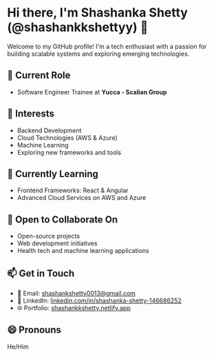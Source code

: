 # Hi there, I'm Shashanka Shetty (@shashankkshettyy) 👋

Welcome to my GitHub profile! I'm a tech enthusiast with a passion for building scalable systems and exploring emerging technologies.

## 💼 Current Role
- Software Engineer Trainee at **Yucca - Scalian Group**

## 👀 Interests
- Backend Development  
- Cloud Technologies (AWS & Azure)  
- Machine Learning  
- Exploring new frameworks and tools  

## 🌱 Currently Learning
- Frontend Frameworks: React & Angular  
- Advanced Cloud Services on AWS and Azure  

## 💞️ Open to Collaborate On
- Open-source projects  
- Web development initiatives  
- Health tech and machine learning applications  

## 📫 Get in Touch
- 📧 Email: [shashankshetty0013@gmail.com](mailto:shashankshetty0013@gmail.com)  
- 💼 LinkedIn: [linkedin.com/in/shashanka-shetty-146686252](https://www.linkedin.com/in/shashanka-shetty-146686252/)  
- 🌐 Portfolio: [shashankkshetty.netlify.app](https://shashankkshetty.netlify.app)  

## 😄 Pronouns
He/Him

